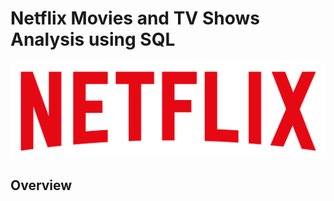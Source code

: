 # Netflix Movies and TV Shows Analysis using SQL

![Netflix_logo](https://github.com/vijaymalagatti/Netflix_SQL_Project/blob/main/logo.png)


## Overview
